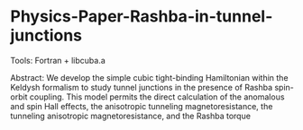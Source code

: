 # Physics-Paper-Rashba-in-tunnel-junctions
Tools: Fortran + libcuba.a

Abstract:
We develop the simple cubic tight-binding Hamiltonian within the Keldysh formalism to study
tunnel junctions in the presence of Rashba spin-orbit coupling. This model permits the direct
calculation of the anomalous and spin Hall effects, the anisotropic tunneling magnetoresistance, the
tunneling anisotropic magnetoresistance, and the Rashba torque
